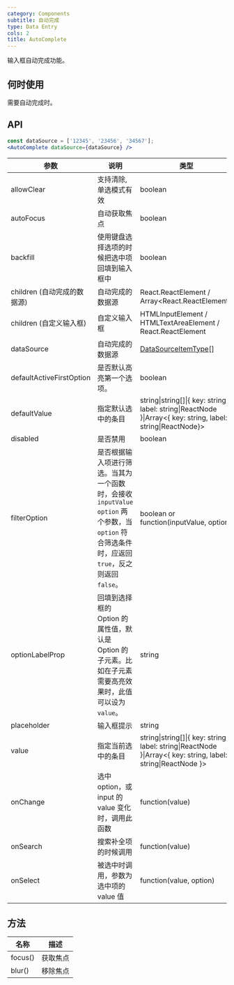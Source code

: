 ```yaml
---
category: Components
subtitle: 自动完成
type: Data Entry
cols: 2
title: AutoComplete
---
```


输入框自动完成功能。

## 何时使用

需要自动完成时。

## API

```jsx
const dataSource = ['12345', '23456', '34567'];
<AutoComplete dataSource={dataSource} />
```

| 参数 | 说明 | 类型 | 默认值 |
| --- | --- | --- | --- |
| allowClear | 支持清除, 单选模式有效 | boolean | false |
| autoFocus | 自动获取焦点 | boolean | false |
| backfill | 使用键盘选择选项的时候把选中项回填到输入框中 | boolean | false |
| children (自动完成的数据源) | 自动完成的数据源 | React.ReactElement<OptionProps> / Array&lt;React.ReactElement<OptionProps>> | - |
| children (自定义输入框) | 自定义输入框 | HTMLInputElement / HTMLTextAreaElement / React.ReactElement<InputProps> | `<Input />` |
| dataSource | 自动完成的数据源 | [DataSourceItemType](https://git.io/vMMKF)\[] |  |
| defaultActiveFirstOption | 是否默认高亮第一个选项。 | boolean | true |
| defaultValue | 指定默认选中的条目 | string\|string\[]\|{ key: string, label: string\|ReactNode }\|Array&lt;{ key: string, label: string\|ReactNode}> | 无 |
| disabled | 是否禁用 | boolean | false |
| filterOption | 是否根据输入项进行筛选。当其为一个函数时，会接收 `inputValue` `option` 两个参数，当 `option` 符合筛选条件时，应返回 `true`，反之则返回 `false`。 | boolean or function(inputValue, option) | true |
| optionLabelProp | 回填到选择框的 Option 的属性值，默认是 Option 的子元素。比如在子元素需要高亮效果时，此值可以设为 `value`。 | string | `children` |
| placeholder | 输入框提示 | string | - |
| value | 指定当前选中的条目 | string\|string\[]\|{ key: string, label: string\|ReactNode }\|Array&lt;{ key: string, label: string\|ReactNode }> | 无 |
| onChange | 选中 option，或 input 的 value 变化时，调用此函数 | function(value) | 无 |
| onSearch | 搜索补全项的时候调用 | function(value) | 无 |
| onSelect | 被选中时调用，参数为选中项的 value 值 | function(value, option) | 无 |

## 方法

| 名称 | 描述 |
| ---- | ----------- |
| focus() | 获取焦点 |
| blur() | 移除焦点 |
